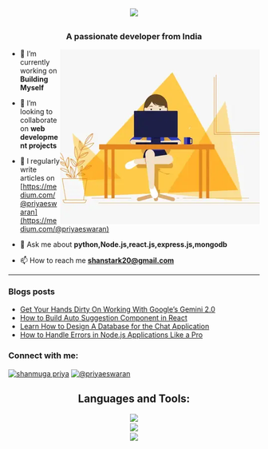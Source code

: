 <h1 align="center">
    <img src="https://readme-typing-svg.herokuapp.com/?font=Righteous&size=35&center=true&vCenter=true&width=500&height=70&duration=4000&lines=Hi+There!+👋;+I'm+Shanmuga+Priya!;" />
</h1>

<h3 align="center">A passionate developer from India</h3>
<img alt="profile gif" align="right" src=".github/workflows/ezgif.com-resize (1).webp">


- 🔭 I’m currently working on **Building Myself**

- 👯 I’m looking to collaborate on **web development projects**

- 📝 I regularly write articles on [https://medium.com/@priyaeswaran](https://medium.com/@priyaeswaran)

- 💬 Ask me about **python,Node.js,react.js,express.js,mongodb**

- 📫 How to reach me **shanstark20@gmail.com**

<hr>

### Blogs posts
<!-- BLOG-POST-LIST:START -->
- [Get Your Hands Dirty On Working With Google’s Gemini 2.0](https://medium.com/codeelevation/get-your-hands-dirty-on-working-with-googles-gemini-2-0-6650c191989f?source=rss-97f138d31355------2)
- [How to Build Auto Suggestion Component in React](https://medium.com/@priyaeswaran/how-to-build-auto-suggestion-component-in-react-cfceda872a91?source=rss-97f138d31355------2)
- [Learn How to Design  A Database for the Chat Application](https://code.likeagirl.io/learn-how-to-design-a-database-for-the-chat-application-73be51b658e5?source=rss-97f138d31355------2)
- [How to Handle Errors in Node.js Applications Like a Pro](https://medium.com/codeelevation/how-to-handle-errors-in-node-js-applications-like-a-pro-b9bceedc56c8?source=rss-97f138d31355------2)
<!-- BLOG-POST-LIST:END -->



<h3 align="left">Connect with me:</h3>
<p align="left">
<a href="https://www.linkedin.com/in/shanmuga-priya-e-tech2" target="blank"><img align="center" src="https://raw.githubusercontent.com/rahuldkjain/github-profile-readme-generator/master/src/images/icons/Social/linked-in-alt.svg" alt="shanmuga priya" height="30" width="40" /></a>
<a href="https://medium.com/@priyaeswaran" target="blank"><img align="center" src="https://raw.githubusercontent.com/rahuldkjain/github-profile-readme-generator/master/src/images/icons/Social/medium.svg" alt="@priyaeswaran" height="30" width="40" /></a>
</p>


<h2 align="center">Languages and Tools:</h2>

<div align="center">
    <img src="https://skillicons.dev/icons?i=html,css,javascript,react,nodejs,express" /><br>
    <img src="https://skillicons.dev/icons?i=redux,tailwindcss,python,flask,mongodb,pug" /><br>
    <img src ="https://skillicons.dev/icons?i=vscode,github,git,postman" /><br>
</div>






